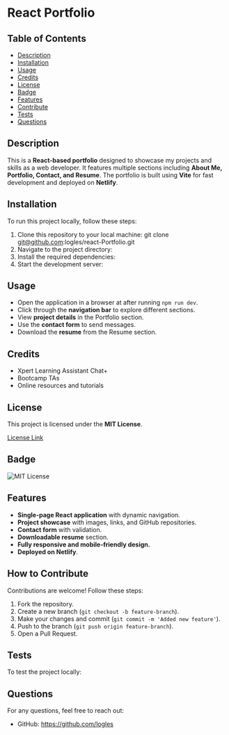 # React Portfolio

## Table of Contents

- [Description](#description)
- [Installation](#installation)
- [Usage](#usage)
- [Credits](#credits)
- [License](#license)
- [Badge](#badge)
- [Features](#features)
- [Contribute](#contribute)
- [Tests](#tests)
- [Questions](#questions)

## Description

This is a **React-based portfolio** designed to showcase my projects and skills as a web developer. It features multiple sections including **About Me, Portfolio, Contact, and Resume**. The portfolio is built using **Vite** for fast development and deployed on **Netlify**.

## Installation

To run this project locally, follow these steps:

1. Clone this repository to your local machine:
   git clone git@github.com:logles/react-Portfolio.git
2. Navigate to the project directory:
3. Install the required dependencies:
4. Start the development server:

## Usage

- Open the application in a browser at after running `npm run dev`.
- Click through the **navigation bar** to explore different sections.
- View **project details** in the Portfolio section.
- Use the **contact form** to send messages.
- Download the **resume** from the Resume section.

## Credits

- Xpert Learning Assistant Chat+
- Bootcamp TAs
- Online resources and tutorials

## License

This project is licensed under the **MIT License**.

[License Link](https://opensource.org/licenses/MIT)

## Badge

![MIT License](https://img.shields.io/badge/License-MIT-yellow.svg)

## Features

- **Single-page React application** with dynamic navigation.
- **Project showcase** with images, links, and GitHub repositories.
- **Contact form** with validation.
- **Downloadable resume** section.
- **Fully responsive and mobile-friendly design.**
- **Deployed on Netlify**.

## How to Contribute

Contributions are welcome! Follow these steps:

1. Fork the repository.
2. Create a new branch (`git checkout -b feature-branch`).
3. Make your changes and commit (`git commit -m 'Added new feature'`).
4. Push to the branch (`git push origin feature-branch`).
5. Open a Pull Request.

## Tests

To test the project locally:

## Questions

For any questions, feel free to reach out:

- GitHub: https://github.com/logles
